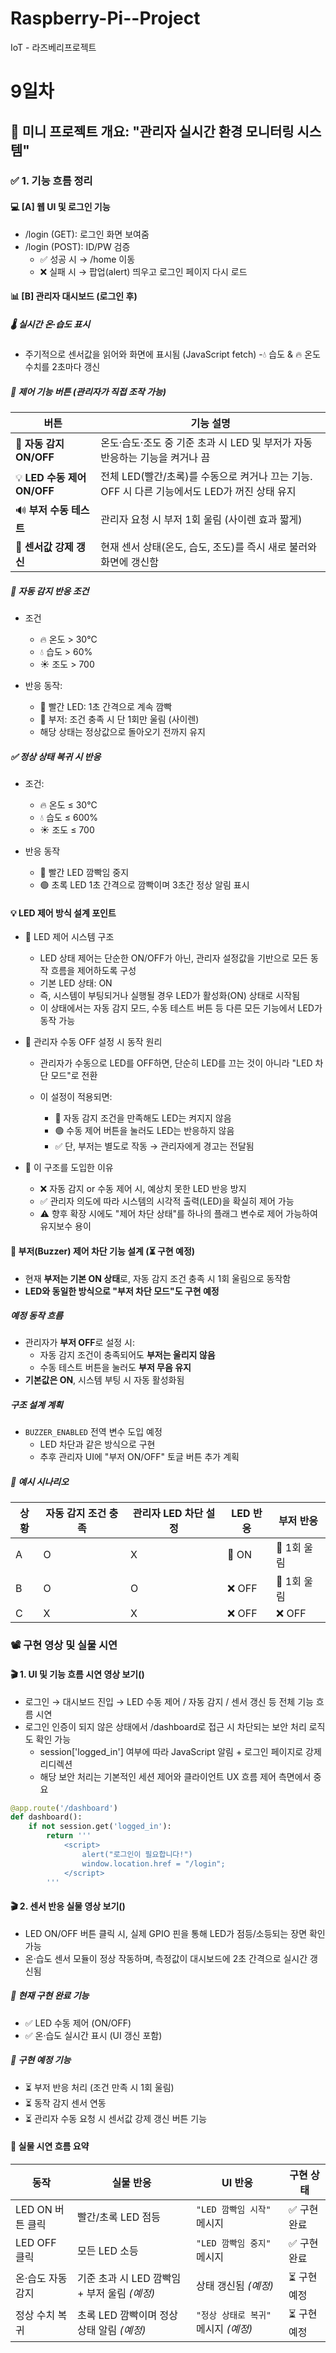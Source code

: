 # Raspberry-Pi--Project
IoT - 라즈베리프로젝트 

# 9일차
## 🌱 미니 프로젝트 개요: "관리자 실시간 환경 모니터링 시스템"

### ✅ 1. 기능 흐름 정리
#### 💻 [A] 웹 UI 및 로그인 기능
- /login (GET): 로그인 화면 보여줌
- /login (POST): ID/PW 검증
    - ✅ 성공 시 → /home 이동
    - ❌ 실패 시 → 팝업(alert) 띄우고 로그인 페이지 다시 로드

#### 📊 [B] 관리자 대시보드 (로그인 후)
##### 🌡️ 실시간 온·습도 표시
- 주기적으로 센서값을 읽어와 화면에 표시됨 (JavaScript fetch)
-💧 습도 & 🔥 온도 수치를 2초마다 갱신

##### 🧰 제어 기능 버튼 (관리자가 직접 조작 가능)
| 버튼                      | 기능 설명                                                                 |
|-------------------------|------------------------------------------------------------------------|
| 🔁 **자동 감지 ON/OFF**     | 온도·습도·조도 중 기준 초과 시 LED 및 부저가 자동 반응하는 기능을 켜거나 끔                   |
| 💡 **LED 수동 제어 ON/OFF** | 전체 LED(빨간/초록)를 수동으로 켜거나 끄는 기능. OFF 시 다른 기능에서도 LED가 꺼진 상태 유지         |
| 🔊 **부저 수동 테스트**      | 관리자 요청 시 부저 1회 울림 (사이렌 효과 짧게)                                         |
| 🧪 **센서값 강제 갱신**      | 현재 센서 상태(온도, 습도, 조도)를 즉시 새로 불러와 화면에 갱신함                                 |


##### 🚨 자동 감지 반응 조건
- 조건
    - 🔥 온도 > 30°C
    - 💧 습도 > 60%
    - ☀️ 조도 > 700

- 반응 동작:
    - 🔴 빨간 LED: 1초 간격으로 계속 깜빡
    - 🔔 부저: 조건 충족 시 단 1회만 울림 (사이렌)
    - 해당 상태는 정상값으로 돌아오기 전까지 유지

##### ✅ 정상 상태 복귀 시 반응
- 조건:
    - 🔥 온도 ≤ 30°C
    - 💧 습도 ≤ 600%
    - ☀️ 조도 ≤ 700
    
- 반응 동작
    - 🔴 빨간 LED 깜빡임 중지
    - 🟢 초록 LED 1초 간격으로 깜빡이며 3초간 정상 알림 표시

#### 💡 LED 제어 방식 설계 포인트
- 🧭 LED 제어 시스템 구조
    - LED 상태 제어는 단순한 ON/OFF가 아닌, 관리자 설정값을 기반으로 모든 동작 흐름을 제어하도록 구성
    - 기본 LED 상태: ON
    - 즉, 시스템이 부팅되거나 실행될 경우 LED가 활성화(ON) 상태로 시작됨
    - 이 상태에서는 자동 감지 모드, 수동 테스트 버튼 등 다른 모든 기능에서 LED가 동작 가능

- 🧰 관리자 수동 OFF 설정 시 동작 원리
    - 관리자가 수동으로 LED를 OFF하면, 단순히 LED를 끄는 것이 아니라 "LED 차단 모드"로 전환

    - 이 설정이 적용되면:

        - 🔴 자동 감지 조건을 만족해도 LED는 켜지지 않음
        - 🟢 수동 제어 버튼을 눌러도 LED는 반응하지 않음
        - ✅ 단, 부저는 별도로 작동 → 관리자에게 경고는 전달됨

- 📌 이 구조를 도입한 이유

    - ❌ 자동 감지 or 수동 제어 시, 예상치 못한 LED 반응 방지
    - ✅ 관리자 의도에 따라 시스템의 시각적 출력(LED)을 확실히 제어 가능
    - ⚠️ 향후 확장 시에도 "제어 차단 상태"를 하나의 플래그 변수로 제어 가능하여 유지보수 용이

#### 🚧 부저(Buzzer) 제어 차단 기능 설계 (⏳ 구현 예정)

- 현재 **부저는 기본 ON 상태**로, 자동 감지 조건 충족 시 1회 울림으로 동작함  
- **LED와 동일한 방식으로 "부저 차단 모드"도 구현 예정**

##### 예정 동작 흐름
- 관리자가 **부저 OFF**로 설정 시:
    - 자동 감지 조건이 충족되어도 **부저는 울리지 않음**
    - 수동 테스트 버튼을 눌러도 **부저 무음 유지**
- **기본값은 ON**, 시스템 부팅 시 자동 활성화됨

##### 구조 설계 계획
- `BUZZER_ENABLED` 전역 변수 도입 예정
    - LED 차단과 같은 방식으로 구현
    - 추후 관리자 UI에 "부저 ON/OFF" 토글 버튼 추가 계획


##### 🧪 예시 시나리오
| 상황 | 자동 감지 조건 충족 | 관리자 LED 차단 설정 | LED 반응 | 부저 반응    |
| -- | ----------- | ------------- | ------ | -------- |
| A  | O           | X             | 🔴 ON  | 🔔 1회 울림 |
| B  | O           | O             | ❌ OFF  | 🔔 1회 울림 |
| C  | X           | X             | ❌ OFF  | ❌ OFF    |


### 📽️ 구현 영상 및 실물 시연
#### 🎬 1. UI 및 기능 흐름 시연 영상 보기()
- 로그인 → 대시보드 진입 → LED 수동 제어 / 자동 감지 / 센서 갱신 등 전체 기능 흐름 시연
- 로그인 인증이 되지 않은 상태에서 /dashboard로 접근 시 차단되는 보안 처리 로직도 확인 가능
    - session['logged_in'] 여부에 따라 JavaScript 알림 + 로그인 페이지로 강제 리디렉션
    - 해당 보안 처리는 기본적인 세션 제어와 클라이언트 UX 흐름 제어 측면에서 중요

```python
@app.route('/dashboard')
def dashboard():
    if not session.get('logged_in'):
        return '''
            <script>
                alert("로그인이 필요합니다!")
                window.location.href = "/login";
            </script>
        '''
```
#### 🎬 2. 센서 반응 실물 영상 보기()
- LED ON/OFF 버튼 클릭 시, 실제 GPIO 핀을 통해 LED가 점등/소등되는 장면 확인 가능
- 온·습도 센서 모듈이 정상 작동하며, 측정값이 대시보드에 2초 간격으로 실시간 갱신됨

##### 🧪 현재 구현 완료 기능
- ✅ LED 수동 제어 (ON/OFF)
- ✅ 온·습도 실시간 표시 (UI 갱신 포함)

##### 🧩 구현 예정 기능
- ⏳ 부저 반응 처리 (조건 만족 시 1회 울림)
- ⏳ 동작 감지 센서 연동
- ⏳ 관리자 수동 요청 시 센서값 강제 갱신 버튼 기능

#### 🧪 실물 시연 흐름 요약
| 동작           | 실물 반응                          | UI 반응                    | 구현 상태   |
| ------------ | ------------------------------ | ------------------------ | ------- |
| LED ON 버튼 클릭 | 빨간/초록 LED 점등                   | `"LED 깜빡임 시작"` 메시지       | ✅ 구현 완료 |
| LED OFF 클릭   | 모든 LED 소등                      | `"LED 깜빡임 중지"` 메시지       | ✅ 구현 완료 |
| 온·습도 자동 감지   | 기준 초과 시 LED 깜빡임 + 부저 울림 *(예정)* | 상태 갱신됨 *(예정)*            | ⏳ 구현 예정 |
| 정상 수치 복귀     | 초록 LED 깜빡이며 정상 상태 알림 *(예정)*    | `"정상 상태로 복귀"` 메시지 *(예정)* | ⏳ 구현 예정 |

